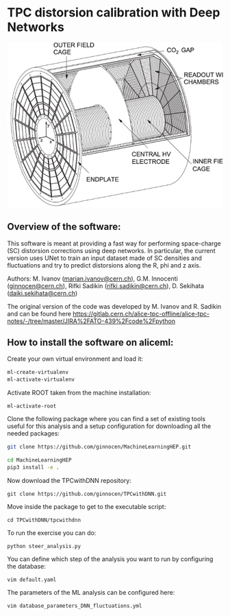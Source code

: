 # TPC distorsion calibration with Deep Networks

![TPC detector](figures/TPC.png)

## Overview of the software:
This software is meant at providing a fast way for performing space-charge (SC) distorsion corrections using deep networks. In particular, the current version uses UNet to train an input dataset made of SC densities and fluctuations and try to predict distorsions along the R, phi and z axis. 

Authors: M. Ivanov (marian.ivanov@cern.ch), G.M. Innocenti (ginnocen@cern.ch), Rifki Sadikin (rifki.sadikin@cern.ch), D. Sekihata (daiki.sekihata@cern.ch)

The original version of the code was developed by M. Ivanov and R. Sadikin and can be found here https://gitlab.cern.ch/alice-tpc-offline/alice-tpc-notes/-/tree/master/JIRA%2FATO-439%2Fcode%2Fpython

## How to install the software on aliceml:

Create your own virtual environment and load it: 

```bash
ml-create-virtualenv
ml-activate-virtualenv

```

Activate ROOT taken from the machine installation:
```
ml-activate-root
```

Clone the following package where you can find a set of existing tools useful for this analysis and a setup configuration for downloading all the needed packages:

```bash
git clone https://github.com/ginnocen/MachineLearningHEP.git
```

```bash
cd MachineLearningHEP
pip3 install -e .
```

Now download the TPCwithDNN repository:

```
git clone https://github.com/ginnocen/TPCwithDNN.git
```

Move inside the package to get to the executable script:
```
cd TPCwithDNN/tpcwithdnn
```
To run the exercise you can do:
```
python steer_analysis.py
```
You can define which step of the analysis you want to run by configuring the database:
```
vim default.yaml
```
The parameters of the ML analysis can be configured here:

```
vim database_parameters_DNN_fluctuations.yml
```

